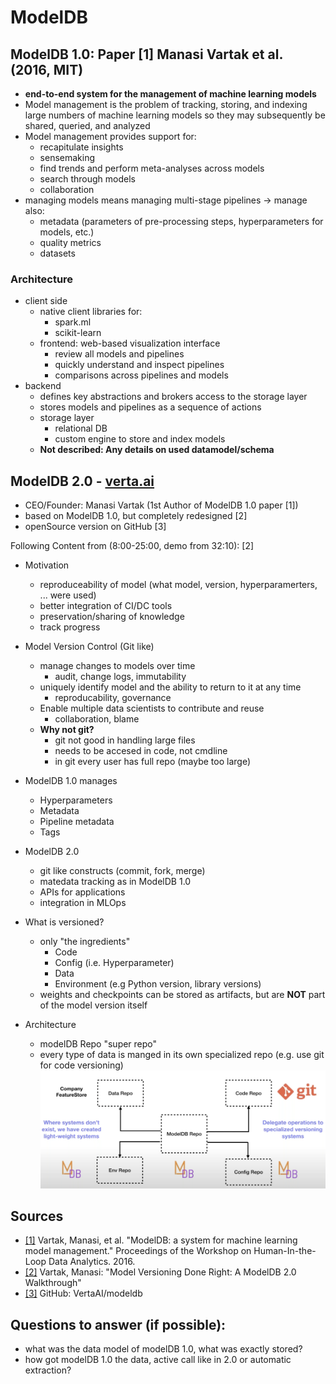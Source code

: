 # ModelDB

## ModelDB 1.0: Paper [1] Manasi Vartak et al. (2016, MIT) 
- **end-to-end system for the management of machine learning models**
- Model management is the problem of tracking, storing, and indexing large numbers of machine learning models so they may subsequently be shared, queried, and analyzed
- Model management provides support for: 
    - recapitulate insights
    - sensemaking
    - find trends and perform meta-analyses across models
    - search through models
    - collaboration
- managing models means managing multi-stage pipelines -> manage also: 
    - metadata (parameters of pre-processing steps, hyperparameters for models, etc.)
    - quality metrics
    - datasets
    
### Architecture
- client side 
    - native client libraries for:
        - spark.ml
        - scikit-learn
    - frontend: web-based visualization interface
        - review all models and pipelines
        - quickly understand and inspect pipelines
        - comparisons across pipelines and models 
- backend
    - defines key abstractions and brokers access to the storage layer
    - stores models and pipelines as a sequence of actions
    - storage layer
        - relational DB
        - custom engine to store and index models 
    - **Not described: Any details on used datamodel/schema**

## ModelDB 2.0 - [verta.ai](https://www.verta.ai)
- CEO/Founder: Manasi Vartak (1st Author of ModelDB 1.0 paper [1])
- based on ModelDB 1.0, but completely redesigned [2]
- openSource version on GitHub [3] 

Following Content from (8:00-25:00, demo from 32:10): [2] 
- Motivation 
    - reproduceability of model (what model, version, hyperparamerters, ... were used)
    - better integration of CI/DC tools 
    - preservation/sharing of knowledge
    - track progress
    
- Model Version Control (Git like)
    - manage changes to models over time 
        - audit, change logs, immutability
    - uniquely identify model and the ability to return to it at any time
        - reproducability, governance
    - Enable multiple data scientists to contribute and reuse
        - collaboration, blame 
    - **Why not git?**
        - git not good in handling large files
        - needs to be accesed in code, not cmdline
        - in git every user has full repo (maybe too large)
           
- ModelDB 1.0 manages
    - Hyperparameters
    - Metadata 
    - Pipeline metadata
    - Tags

- ModelDB 2.0 
    - git like constructs (commit, fork, merge)
    - matedata tracking as in ModelDB 1.0
    - APIs for applications
    - integration in MLOps
    
- What is versioned?
    - only "the ingredients" 
        - Code
        - Config (i.e. Hyperparameter)
        - Data
        - Environment (e.g Python version, library versions)
    - weights and checkpoints can be stored as artifacts, but are **NOT** part of the model version itself
  
    
- Architecture
    - modelDB Repo "super repo"
    - every type of data is manged in its own specialized repo (e.g. use git for code versioning)
![alt text](images/architecture.png "Architecture")

    


## Sources
- [[1]](https://dl.acm.org/doi/abs/10.1145/2939502.2939516?casa_token=B1-fF_wNvdgAAAAA:pduTz2ZCbgbYHsmOQETTKTtb4QM6Z01VTm52j6sgiOTeU8J_W2kDDoBf06r0-wTctQV9o3ZSgYE) Vartak, Manasi, et al. "ModelDB: a system for machine learning model management." Proceedings of the Workshop on Human-In-the-Loop Data Analytics. 2016.
- [[2]](https://www.youtube.com/watch?v=U0lyF_lHngo) Vartak, Manasi: "Model Versioning Done Right: A ModelDB 2.0 Walkthrough"
- [[3]](https://github.com/VertaAI/modeldb) GitHub: VertaAI/modeldb

## Questions to answer (if possible):
- what was the data model of modelDB 1.0, what was exactly stored? 
- how got modelDB 1.0 the data, active call like in 2.0 or automatic extraction? 
